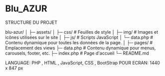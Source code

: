 # Blu_AZUR

STRUCTURE DU PROJET 

blu-azur/
│
├─ assets/
│   ├─ css/          # Feuilles de style
│   ├─ img/          # Images et icônes utilisées sur le site
│   ├─ js/           # Scripts JavaScript
│   └─ data.php      # Contenu dynamique pour toutes les données de la page.
│
├─ pages/            # Emplacement des views
├─ data.php          # Contenu dynamique pour menus, carousels, footer, etc.
├─ index.php         # Page d'accueil
└─ README.md

LANGUAGE: PHP , HTML , JavaScript, CSS , BootStrap
POUR ECRAN: 1440 x 847 px
